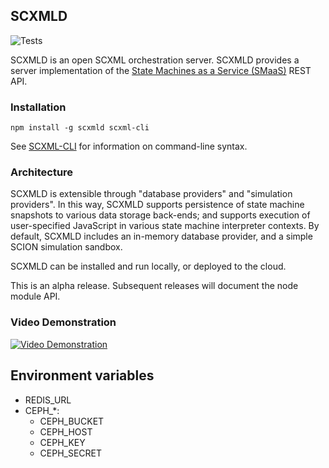 ## SCXMLD

![Tests](https://travis-ci.org/JacobeanRnD/SCXMLD.svg?branch=master)

SCXMLD is an open SCXML orchestration server. SCXMLD provides a server
implementation of the [State Machines as a Service (SMaaS)](https://github.com/JacobeanRnD/SMaaS-swagger-spec) REST API.

### Installation

```
npm install -g scxmld scxml-cli
```

See [SCXML-CLI](https://github.com/JacobeanRnD/SCXML-CLI) for information on command-line syntax. 

### Architecture

SCXMLD is extensible through "database providers" and "simulation providers".
In this way, SCXMLD supports persistence of state machine snapshots to various
data storage back-ends; and supports execution of user-specified JavaScript in
various state machine interpreter contexts. By default, SCXMLD includes an
in-memory database provider, and a simple SCION simulation sandbox. 

SCXMLD can be installed and run locally, or deployed to the cloud.

This is an alpha release. Subsequent releases will document the node module
API. 

### Video Demonstration

[![Video Demonstration](http://img.youtube.com/vi/SVLKaAV15LQ/0.jpg)](https://www.youtube.com/embed/SVLKaAV15LQ)


## Environment variables

* REDIS_URL
* CEPH_*:
  - CEPH_BUCKET
  - CEPH_HOST
  - CEPH_KEY
  - CEPH_SECRET

